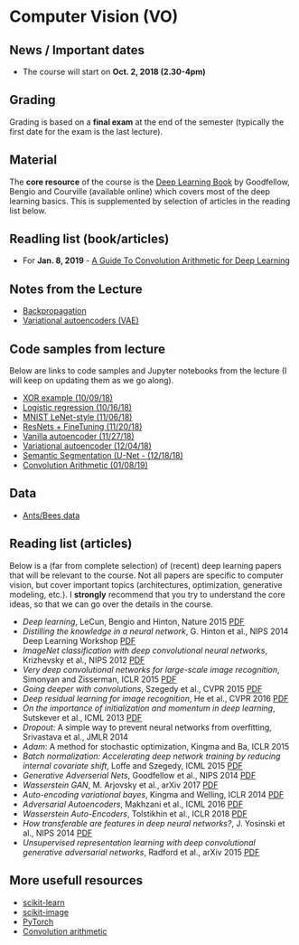 # Computer Vision (VO)

## News / Important dates

- The course will start on **Oct. 2, 2018 (2.30-4pm)**

## Grading

Grading is based on a **final exam** at the end of the semester (typically the first date for the exam is the last lecture).

## Material

The **core resource** of the course is the [Deep Learning Book](http://www.deeplearningbook.org/) by Goodfellow, Bengio and
Courville (available online) which covers most of the deep learning basics. This is supplemented by selection of articles in
the reading list below.

## Readling list (book/articles)

- For **Jan. 8, 2019** - [A Guide To Convolution Arithmetic for Deep Learning](https://arxiv.org/abs/1603.07285)

## Notes from the Lecture

- [Backpropagation](../material/bp.pdf)
- [Variational autoencoders (VAE)](../material/vae.pdf)

## Code samples from lecture

Below are links to code samples and Jupyter notebooks from the lecture (I will keep on updating them as we go along).

- [XOR example (10/09/18)](../material/code/XOR-Perceptron.ipynb)
- [Logistic regression (10/16/18)](../material/code/LogisticRegression.ipynb)
- [MNIST LeNet-style (11/06/18)](../material/code/MNIST-LeNetStyle-Network.ipynb)
- [ResNets + FineTuning (11/20/18)](../material/code/ResNet_and_FineTuning.ipynb)
- [Vanilla autoencoder (11/27/18)](../material/code/AutoEncodingArch.ipynb)
- [Variational autoencoder (12/04/18)](../material/code/vae.ipynb)
- [Semantic Segmentation (U-Net - (12/18/18)](../material/code/unet)
- [Convolution Arithmetic (01/08/19)](../material/ConvolutionArithmetic.ipynb)

## Data

- [Ants/Bees data](https://drive.google.com/open?id=1izFo-gdrxvDy1klIlu-_RZn3JNTaeogg)

## Reading list (articles)

Below is a (far from complete selection) of (recent) deep learning papers that will be relevant to the course. Not all papers are
specific to computer vision, but cover important topics (architectures, optimization, generative modeling, etc.). I **strongly** recommend
that you try to understand the core ideas, so that we can go over the details in the course.

- *Deep learning*, LeCun, Bengio and Hinton, Nature 2015
[PDF](../material/Lecun15a.pdf)
- *Distilling the knowledge in a neural network*, G. Hinton et al., NIPS 2014 Deep Learning Workshop
[PDF](https://arxiv.org/abs/1503.02531)
- *ImageNet classification with deep convolutional neural networks*, Krizhevsky et al., NIPS 2012
[PDF](https://papers.nips.cc/paper/4824-imagenet-classification-with-deep-convolutional-neural-networks.pdf)
- *Very deep convolutional networks for large-scale image recognition*, Simonyan and Zisserman, ICLR 2015
[PDF](https://arxiv.org/pdf/1409.1556v6.pdf)
- *Going deeper with convolutions*, Szegedy et al., CVPR 2015
[PDF](https://www.cv-foundation.org/openaccess/content_cvpr_2015/papers/Szegedy_Going_Deeper_With_2015_CVPR_paper.pdf)
- *Deep residual learning for image recognition*, He et al., CVPR 2016 [PDF](https://www.cv-foundation.org/openaccess/content_cvpr_2015/papers/Szegedy_Going_Deeper_With_2015_CVPR_paper.pdf)
- *On the importance of initialization and momentum in deep learning*, Sutskever et al., ICML 2013
[PDF](https://papers.nips.cc/paper/4824-imagenet-classification-with-deep-convolutional-neural-networks.pdf)
- *Dropout*: A simple way to prevent neural networks from overfitting, Srivastava et al., JMLR 2014
- *Adam*: A method for stochastic optimization, Kingma and Ba, ICLR 2015
- *Batch normalization: Accelerating deep network training by reducing internal covariate shift*, Loffe and Szegedy, ICML 2015 [PDF](http://proceedings.mlr.press/v37/ioffe15.pdf)
- *Generative Adverserial Nets*, Goodfellow et al., NIPS 2014
[PDF](https://papers.nips.cc/paper/5423-generative-adversarial-nets.pdf)
- *Wasserstein GAN*, M. Arjovsky et al., arXiv 2017
[PDF](https://arxiv.org/pdf/1701.07875.pdf)
- *Auto-encoding variational bayes*, Kingma and Welling, ICLR 2014
[PDF](https://arxiv.org/abs/1312.6114)
- *Adversarial Autoencoders*, Makhzani et al., ICML 2016
[PDF](https://arxiv.org/pdf/1511.05644.pdf)
- *Wasserstein Auto-Encoders*, Tolstikhin et al., ICLR 2018
[PDF](https://openreview.net/pdf?id=HkL7n1-0b)
- *How transferable are features in deep neural networks?*, J. Yosinski et al., NIPS 2014
[PDF](https://papers.nips.cc/paper/5347-how-transferable-are-features-in-deep-neural-networks.pdf)
- *Unsupervised representation learning with deep convolutional generative adversarial networks*, Radford et al., arXiv 2015
[PDF](https://arxiv.org/abs/1511.06434)

## More usefull resources

- [scikit-learn](http://scikit-learn.org/stable/)
- [scikit-image](http://scikit-image.org/)
- [PyTorch](http://pytorch.org/)
- [Convolution arithmetic](https://github.com/vdumoulin/conv_arithmetic)
